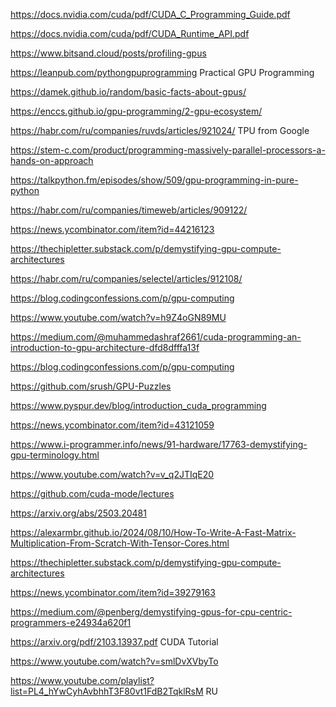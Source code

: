 https://docs.nvidia.com/cuda/pdf/CUDA_C_Programming_Guide.pdf

https://docs.nvidia.com/cuda/pdf/CUDA_Runtime_API.pdf

https://www.bitsand.cloud/posts/profiling-gpus

https://leanpub.com/pythongpuprogramming Practical GPU Programming

https://damek.github.io/random/basic-facts-about-gpus/

https://enccs.github.io/gpu-programming/2-gpu-ecosystem/

https://habr.com/ru/companies/ruvds/articles/921024/ TPU from Google

https://stem-c.com/product/programming-massively-parallel-processors-a-hands-on-approach 

https://talkpython.fm/episodes/show/509/gpu-programming-in-pure-python

https://habr.com/ru/companies/timeweb/articles/909122/

https://news.ycombinator.com/item?id=44216123

https://thechipletter.substack.com/p/demystifying-gpu-compute-architectures

https://habr.com/ru/companies/selectel/articles/912108/

https://blog.codingconfessions.com/p/gpu-computing

https://www.youtube.com/watch?v=h9Z4oGN89MU

https://medium.com/@muhammedashraf2661/cuda-programming-an-introduction-to-gpu-architecture-dfd8dfffa13f

https://blog.codingconfessions.com/p/gpu-computing

https://github.com/srush/GPU-Puzzles

https://www.pyspur.dev/blog/introduction_cuda_programming

https://news.ycombinator.com/item?id=43121059

https://www.i-programmer.info/news/91-hardware/17763-demystifying-gpu-terminology.html

https://www.youtube.com/watch?v=v_q2JTIqE20

https://github.com/cuda-mode/lectures

https://arxiv.org/abs/2503.20481

https://alexarmbr.github.io/2024/08/10/How-To-Write-A-Fast-Matrix-Multiplication-From-Scratch-With-Tensor-Cores.html

https://thechipletter.substack.com/p/demystifying-gpu-compute-architectures

https://news.ycombinator.com/item?id=39279163

https://medium.com/@penberg/demystifying-gpus-for-cpu-centric-programmers-e24934a620f1

https://arxiv.org/pdf/2103.13937.pdf CUDA Tutorial

[https://www.youtube.com/watch?v=smlDvXVbyTo ](https://www.youtube.com/playlist?list=PL4_hYwCyhAvbhhT3F80vt1FdB2TqklRsM)

https://www.youtube.com/playlist?list=PL4_hYwCyhAvbhhT3F80vt1FdB2TqklRsM  RU
